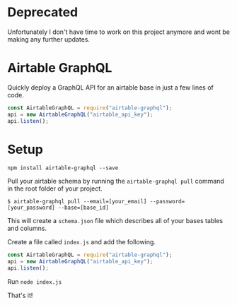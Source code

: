 # Deprecated

Unfortunately I don't have time to work on this project anymore and wont be making any further updates.


# Airtable GraphQL

Quickly deploy a GraphQL API for an airtable base in just a few lines of code.

```js
const AirtableGraphQL = require("airtable-graphql");
api = new AirtableGraphQL("airtable_api_key");
api.listen();
```

# Setup

```
npm install airtable-graphql --save
```

Pull your airtable schema by running the `airtable-graphql pull` command in the root folder of your project.

```
$ airtable-graphql pull --email=[your_email] --password=[your_password] --base=[base_id]
```

This will create a `schema.json` file which describes all of your bases tables and columns.

Create a file called `index.js` and add the following.

```js
const AirtableGraphQL = require("airtable-graphql");
api = new AirtableGraphQL("airtable_api_key");
api.listen();
```

Run `node index.js`

That's it!
